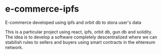 # e-commerce-ipfs
E-commerce developed using ipfs and orbit db to stora user's data


This is a particular project using react, ipfs, orbit db, gun db and solidity. The idea is to develop a software completely descentralized where we can stabilish rules to sellers and buyers using smart contracts in the ehtereum network.

